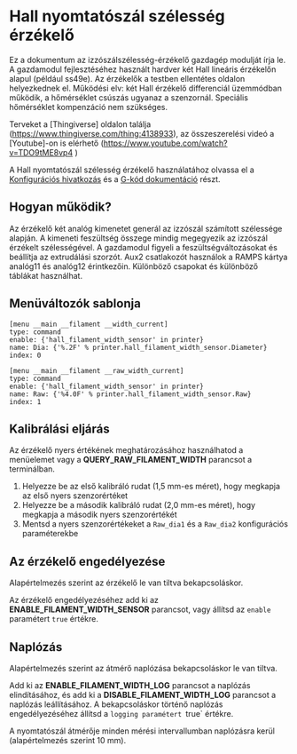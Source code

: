 # Hall nyomtatószál szélesség érzékelő

Ez a dokumentum az izzószálszélesség-érzékelő gazdagép modulját írja le. A gazdamodul fejlesztéséhez használt hardver két Hall lineáris érzékelőn alapul (például ss49e). Az érzékelők a testben ellentétes oldalon helyezkednek el. Működési elv: két Hall érzékelő differenciál üzemmódban működik, a hőmérséklet csúszás ugyanaz a szenzornál. Speciális hőmérséklet kompenzáció nem szükséges.

Terveket a [Thingiverse] oldalon találja (https://www.thingiverse.com/thing:4138933), az összeszerelési videó a [Youtube]-on is elérhető (https://www.youtube.com/watch?v=TDO9tME8vp4 )

A Hall nyomtatószál szélesség érzékelő használatához olvassa el a [Konfigurációs hivatkozás](Config_Reference.md#hall_filament_width_sensor) és a [G-kód dokumentáció](G-Codes.md#hall_filament_width_sensor) részt.

## Hogyan működik?

Az érzékelő két analóg kimenetet generál az izzószál számított szélessége alapján. A kimeneti feszültség összege mindig megegyezik az izzószál érzékelt szélességével. A gazdamodul figyeli a feszültségváltozásokat és beállítja az extrudálási szorzót. Aux2 csatlakozót használok a RAMPS kártya analóg11 és analóg12 érintkezőin. Különböző csapokat és különböző táblákat használhat.

## Menüváltozók sablonja

```
[menu __main __filament __width_current]
type: command
enable: {'hall_filament_width_sensor' in printer}
name: Dia: {'%.2F' % printer.hall_filament_width_sensor.Diameter}
index: 0

[menu __main __filament __raw_width_current]
type: command
enable: {'hall_filament_width_sensor' in printer}
name: Raw: {'%4.0F' % printer.hall_filament_width_sensor.Raw}
index: 1
```

## Kalibrálási eljárás

Az érzékelő nyers értékének meghatározásához használhatod a menüelemet vagy a **QUERY_RAW_FILAMENT_WIDTH** parancsot a terminálban.

1. Helyezze be az első kalibráló rudat (1,5 mm-es méret), hogy megkapja az első nyers szenzorértéket
1. Helyezze be a második kalibráló rudat (2,0 mm-es méret), hogy megkapja a második nyers szenzorértékét
1. Mentsd a nyers szenzorértékeket a `Raw_dia1` és a `Raw_dia2` konfigurációs paraméterekbe

## Az érzékelő engedélyezése

Alapértelmezés szerint az érzékelő le van tiltva bekapcsoláskor.

Az érzékelő engedélyezéséhez add ki az **ENABLE_FILAMENT_WIDTH_SENSOR** parancsot, vagy állítsd az `enable` paramétert `true` értékre.

## Naplózás

Alapértelmezés szerint az átmérő naplózása bekapcsoláskor le van tiltva.

Add ki az **ENABLE_FILAMENT_WIDTH_LOG** parancsot a naplózás elindításához, és add ki a **DISABLE_FILAMENT_WIDTH_LOG** parancsot a naplózás leállításához. A bekapcsoláskor történő naplózás engedélyezéséhez állítsd a `logging paramétert `true` értékre.

A nyomtatószál átmérője minden mérési intervallumban naplózásra kerül (alapértelmezés szerint 10 mm).
